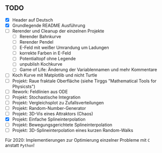 ## TODO

+ [X] Header auf Deutsch
+ [X] Grundlegende README Ausführung
+ [ ] Rerender und Cleanup der einzelnen Projekte
	+ [ ] Rerender Bahnkurve
	+ [ ] Rerender Pendel
	+ [ ] E-Feld mit weißer Umrandung um Ladungen
	+ [ ] korrekte Farben in E-Feld
	+ [ ] Potentialtopf ohne Legende
	+ [ ] unpublish Kochkurve 
	+ [ ] Game of Life: Änderung der Variablennamen und mehr Kommentare
+ [ ] Koch Kurve mit Matplotlib und nicht Turtle
+ [ ] Projekt: Raue fraktale Oberfläche (siehe Tirggs "Mathematical Tools for Physicsts")
+ [ ] Rework: Feldlinien aus ODE
+ [ ] Projekt: Stochastische Integration
+ [ ] Projekt: Vergleichsplot zu Zufallsverteilungen
+ [ ] Projekt: Random-Number-Generator
+ [ ] Projekt: 3D-Vis eines Attraktors (Chaos)
+ [X] Projekt: Einfache Splineinterpolation
+ [ ] Projekt: Bewegungsgerichtete Splineinterpolation
+ [ ] Projekt: 3D-Splineinterpolation eines kurzen Random-Walks

Für 2020: Implementierungen zur Optimierung einzelner Probleme mit `C` anstatt `Python`!